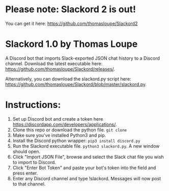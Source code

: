 # Please note: Slackord 2 is out! 
You can get it here: https://github.com/thomasloupe/Slackord2

# Slackord 1.0 by Thomas Loupe

A Discord bot that imports Slack-exported JSON chat history to a Discord channel.
Download the latest executable here: https://github.com/thomasloupe/Slackord/releases/.

Alternatively, you can download the slackord.py script here: https://github.com/thomasloupe/Slackord/blob/master/slackord.py.

# Instructions:

1. Set up Discord bot and create a token here https://discordapp.com/developers/applications/.
1. Clone this repo or download the python file. `git clone `
1. Make sure you've installed Python3 and pip.
1. Install the Discord python wrapper: `pip3 install discord.py`
1. Run the Slackord executable file. `python3 slackord.py`. A new window should open.
1. Click "Import JSON File", browse and select the Slack chat file you wish to import to Discord.
1. Click "Enter Bot Token" and paste your bot's token into the field and press enter.
1. Enter any Discord channel and type !slackord. Messages will now post to that channel.
